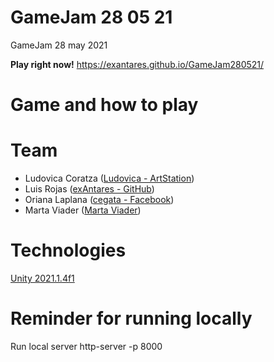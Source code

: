 # GameJam 28 05 21
GameJam 28 may 2021

**Play right now!**
https://exantares.github.io/GameJam280521/

# Game and how to play

# Team
 - Ludovica Coratza ([Ludovica - ArtStation](https://ludovicacoratza.artstation.com))
 - Luis Rojas ([exAntares - GitHub](https://github.com/exAntares))
 - Oriana Laplana ([cegata - Facebook](https://www.facebook.com/cegata/))
 - Marta Viader ([Marta Viader](https://www.artstation.com/martaviader))

# Technologies
[Unity 2021.1.4f1](https://unity3d.com/get-unity/download/archive)

# Reminder for running locally
Run local server
http-server -p 8000